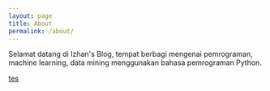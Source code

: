 ```yaml
---
layout: page
title: About
permalink: /about/
---
```


Selamat datang di Izhan's Blog, tempat berbagi mengenai pemrograman, machine learning, data mining menggunakan bahasa pemrograman Python.

[tes](https://jekyllrb.com/)
